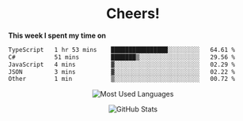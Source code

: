 <h1 align="center">Cheers!</h1>

**This week I spent my time on**
<!--START_SECTION:waka-->

```txt
TypeScript   1 hr 53 mins    ████████████████░░░░░░░░░   64.61 %
C#           51 mins         ███████▒░░░░░░░░░░░░░░░░░   29.56 %
JavaScript   4 mins          ▓░░░░░░░░░░░░░░░░░░░░░░░░   02.29 %
JSON         3 mins          ▓░░░░░░░░░░░░░░░░░░░░░░░░   02.22 %
Other        1 min           ▒░░░░░░░░░░░░░░░░░░░░░░░░   00.72 %
```

<!--END_SECTION:waka-->

<p align="center"><img src="https://github-readme-stats.vercel.app/api/top-langs/?username=thnkrn&layout=compact&hide=html&theme=tokyonight" alt="Most Used Languages" /></p>

<p align="center"><img src="https://github-readme-stats.vercel.app/api?username=thnkrn&show_icons=true&count_private=true&theme=tokyonight&show=reviews&hide_rank=false&rank_icon=github" alt="GitHub Stats" /></p>

<!-- <p align="center"><a href="https://wakatime.com"><img src="https://wakatime.com/share/@thnkrn/40092326-d1bd-471b-89da-9a7c63939402.png" /></p>
 -->
